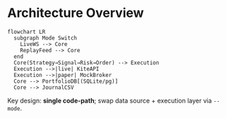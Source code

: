 # Architecture Overview

```mermaid
flowchart LR
  subgraph Mode Switch
    LiveWS --> Core
    ReplayFeed --> Core
  end
  Core(Strategy→Signal→Risk→Order) --> Execution
  Execution -->|live| KiteAPI
  Execution -->|paper| MockBroker
  Core --> PortfolioDB[(SQLite/pg)]
  Core --> JournalCSV
```

Key design: **single code‑path**; swap data source + execution layer via `--mode`.
